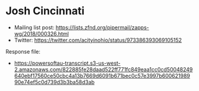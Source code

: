 # Josh Cincinnati

* Mailing list post: <https://lists.zfnd.org/pipermail/zapps-wg/2018/000326.html>
* Twitter: <https://twitter.com/acityinohio/status/973386393069105152>

Response file:

* <https://powersoftau-transcript.s3-us-west-2.amazonaws.com/822885fe28daad522ff771fc849eaa1cc0cd50048249640ebf17560ce50cbc4a13b7669d6091b671bec0c57e3997b60062198990e74ef5c0d739d3b3ba58d3ab>
